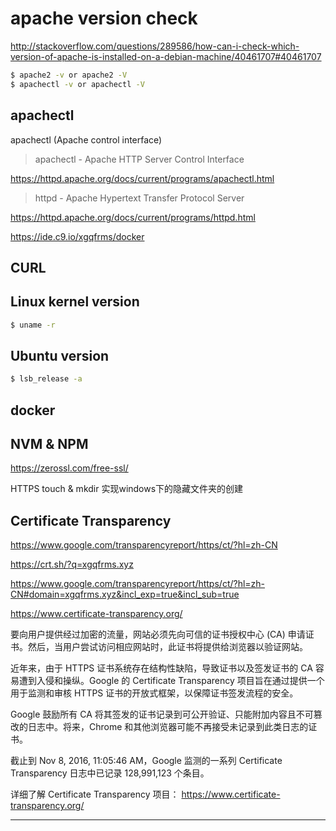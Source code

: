 # apache version check

http://stackoverflow.com/questions/289586/how-can-i-check-which-version-of-apache-is-installed-on-a-debian-machine/40461707#40461707

```sh
$ apache2 -v or apache2 -V
$ apachectl -v or apachectl -V
``` 
    
## apachectl

apachectl (Apache control interface)

> apachectl - Apache HTTP Server Control Interface

https://httpd.apache.org/docs/current/programs/apachectl.html


> httpd - Apache Hypertext Transfer Protocol Server

https://httpd.apache.org/docs/current/programs/httpd.html

https://ide.c9.io/xgqfrms/docker

## CURL


## Linux kernel version

```bash
$ uname -r
``` 
## Ubuntu version

```bash
$ lsb_release -a
``` 



## docker

## NVM & NPM


https://zerossl.com/free-ssl/

HTTPS touch & mkdir 实现windows下的隐藏文件夹的创建

##  Certificate Transparency 

https://www.google.com/transparencyreport/https/ct/?hl=zh-CN

https://crt.sh/?q=xgqfrms.xyz

https://www.google.com/transparencyreport/https/ct/?hl=zh-CN#domain=xgqfrms.xyz&incl_exp=true&incl_sub=true

https://www.certificate-transparency.org/


要向用户提供经过加密的流量，网站必须先向可信的证书授权中心 (CA) 申请证书。然后，当用户尝试访问相应网站时，此证书将提供给浏览器以验证网站。

近年来，由于 HTTPS 证书系统存在结构性缺陷，导致证书以及签发证书的 CA 容易遭到入侵和操纵。Google 的 Certificate Transparency 项目旨在通过提供一个用于监测和审核 HTTPS 证书的开放式框架，以保障证书签发流程的安全。

Google 鼓励所有 CA 将其签发的证书记录到可公开验证、只能附加内容且不可篡改的日志中。将来，Chrome 和其他浏览器可能不再接受未记录到此类日志的证书。

截止到 Nov 8, 2016, 11:05:46 AM，Google 监测的一系列 Certificate Transparency 日志中已记录 128,991,123 个条目。

详细了解 Certificate Transparency 项目： https://www.certificate-transparency.org/

****************************************************************************